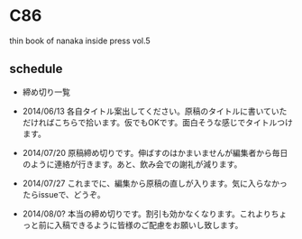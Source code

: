 C86
===

thin book of nanaka inside press vol.5

schedule
---------

* 締め切り一覧

* 2014/06/13 各自タイトル案出してください。原稿のタイトルに書いていただければこちらで拾います。仮でもOKです。面白そうな感じでタイトルつけます。
* 2014/07/20 原稿締め切りです。伸ばすのはかまいませんが編集者から毎日のように連絡が行きます。あと、飲み会での謝礼が減ります。
* 2014/07/27 これまでに、編集から原稿の直しが入ります。気に入らなかったらissueで、どうぞ。
* 2014/08/0? 本当の締め切りです。割引も効かなくなります。これよりちょっと前に入稿できるように皆様のご配慮をお願いし致します。
